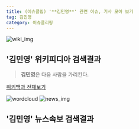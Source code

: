 ```yaml
---
title: (이슈클립) '**김민영**' 관련 이슈, 기사 모아 보기
tag: 김민영
category: 이슈클리핑
---
```

![wiki_img](https://user-images.githubusercontent.com/42597476/44503234-41136a80-a6d0-11e8-9071-6fc6418eafe4.png)
## **'**김민영**'** 위키피디아 검색결과
>**김민영**은 다음 사람을 가리킨다.

<a href="https://ko.wikipedia.org/wiki/김민영" target="_blank">위키백과 전체보기</a>

![wordcloud](https://s3.ap-northeast-2.amazonaws.com/lyrics101-wordcloud/2018-09-28-1538126438.png)
![news_img](https://user-images.githubusercontent.com/42597476/44507050-1206f400-a6e4-11e8-8d98-7ffbfebb353f.png)
## **'**김민영**'** 뉴스속보 검색결과


